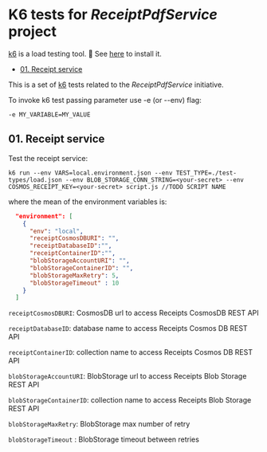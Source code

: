 # K6 tests for _ReceiptPdfService_ project

[k6](https://k6.io/) is a load testing tool. 👀 See [here](https://k6.io/docs/get-started/installation/) to install it.

- [01. Receipt service](#01-receipt-service)

This is a set of [k6](https://k6.io) tests related to the _ReceiptPdfService_ initiative.

To invoke k6 test passing parameter use -e (or --env) flag:

```
-e MY_VARIABLE=MY_VALUE
```

## 01. Receipt service

Test the receipt service: 

```
k6 run --env VARS=local.environment.json --env TEST_TYPE=./test-types/load.json --env BLOB_STORAGE_CONN_STRING=<your-secret> --env COSMOS_RECEIPT_KEY=<your-secret> script.js //TODO SCRIPT NAME
```

where the mean of the environment variables is:

```json
  "environment": [
    {
      "env": "local",
      "receiptCosmosDBURI": "",
      "receiptDatabaseID":"",
      "receiptContainerID":"",
      "blobStorageAccountURI": "",
      "blobStorageContainerID": "",
      "blobStorageMaxRetry": 5,
      "blobStorageTimeout" : 10
    }
  ]
```

`receiptCosmosDBURI`: CosmosDB url to access Receipts CosmosDB REST API

`receiptDatabaseID`: database name to access Receipts Cosmos DB REST API

`receiptContainerID`: collection name to access Receipts Cosmos DB REST API

`blobStorageAccountURI`: BlobStorage url to access Receipts Blob Storage REST API

`blobStorageContainerID`: collection name to access Receipts Blob Storage REST API

`blobStorageMaxRetry`: BlobStorage max number of retry

`blobStorageTimeout` : BlobStorage timeout between retries